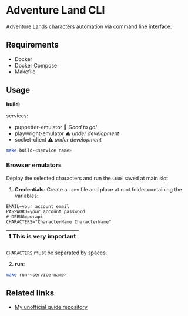 # Adventure Land CLI

Adventure Lands characters automation via command line interface.

## Requirements

- Docker
- Docker Compose
- Makefile

## Usage

**build**:

services:

- puppetter-emulator :rocket: _Good to go!_
- playwright-emulator :warning: _under development_
- socket-client :warning: _under development_

```sh
make build-<service name>
```

### Browser emulators

Deploy the selected characters and run the `CODE` saved at main slot.

1. **Credentials**: Create a `.env` file and place at root folder containing the variables:

```env
EMAIL=your_account_email
PASSWORD=your_account_password
# DEBUG=pw:api
CHARACTERS="CharacterName CharacterName"
```

| :exclamation: This is very important |
| ------------------------------------ |

`CHARACTERS` must be separated by spaces.

2. **run**:

```sh
make run-<service-name>
```

## Related links

- [My unofficial guide repository](https://github.com/dmenezesgabriel/adventure-land-journey)
